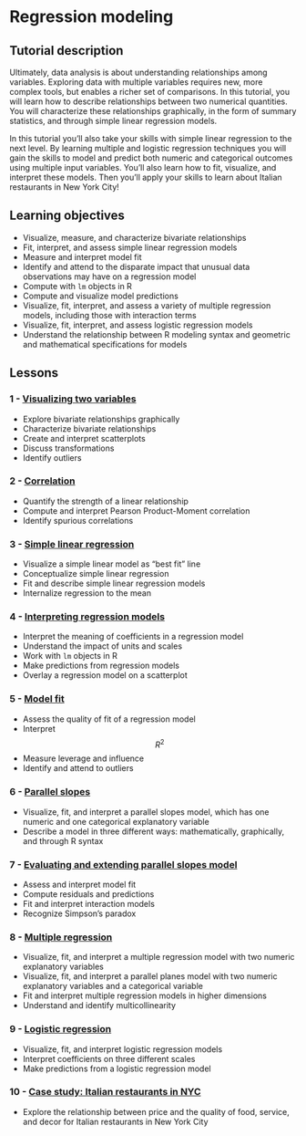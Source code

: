 # Regression modeling

## Tutorial description

Ultimately, data analysis is about understanding relationships among variables. Exploring data with multiple variables requires new, more complex tools, but enables a richer set of comparisons. In this tutorial, you will learn how to describe relationships between two numerical quantities. You will characterize these relationships graphically, in the form of summary statistics, and through simple linear regression models. 

In this tutorial you’ll also take your skills with simple linear regression to the next level. By learning multiple and logistic regression techniques you will gain the skills to model and predict both numeric and categorical outcomes using multiple input variables. You’ll also learn how to fit, visualize, and interpret these models. Then you’ll apply your skills to learn about Italian restaurants in New York City!

## Learning objectives

- Visualize, measure, and characterize bivariate relationships
- Fit, interpret, and assess simple linear regression models
- Measure and interpret model fit
- Identify and attend to the disparate impact that unusual data observations may have on a regression model
- Compute with `lm` objects in R
- Compute and visualize model predictions
- Visualize, fit, interpret, and assess a variety of multiple regression models, including those with interaction terms
- Visualize, fit, interpret, and assess logistic regression models
- Understand the relationship between R modeling syntax and geometric and mathematical specifications for models

## Lessons

### 1 - [Visualizing two variables](https://openintro.shinyapps.io/ims-03-model-01/)

- Explore bivariate relationships graphically
- Characterize bivariate relationships
- Create and interpret scatterplots
- Discuss transformations
- Identify outliers

### 2 - [Correlation](https://openintro.shinyapps.io/ims-03-model-02/)

- Quantify the strength of a linear relationship
- Compute and interpret Pearson Product-Moment correlation
- Identify spurious correlations

### 3 - [Simple linear regression](https://openintro.shinyapps.io/ims-03-model-03/)

- Visualize a simple linear model as “best fit” line
- Conceptualize simple linear regression
- Fit and describe simple linear regression models
- Internalize regression to the mean

### 4 - [Interpreting regression models](https://openintro.shinyapps.io/ims-03-model-04/)

- Interpret the meaning of coefficients in a regression model
- Understand the impact of units and scales
- Work with `lm` objects in R
- Make predictions from regression models
- Overlay a regression model on a scatterplot

### 5 - [Model fit](https://openintro.shinyapps.io/ims-03-model-05/)

- Assess the quality of fit of a regression model
- Interpret $$R^2$$
- Measure leverage and influence
- Identify and attend to outliers

### 6 - [Parallel slopes](https://openintro.shinyapps.io/ims-03-model-06/)

- Visualize, fit, and interpret a parallel slopes model, which has one numeric and one categorical explanatory variable
- Describe a model in three different ways: mathematically, graphically, and through R syntax

### 7 - [Evaluating and extending parallel slopes model](https://openintro.shinyapps.io/ims-03-model-07/)

- Assess and interpret model fit
- Compute residuals and predictions
- Fit and interpret interaction models
- Recognize Simpson’s paradox

### 8 - [Multiple regression](https://openintro.shinyapps.io/ims-03-model-08/)

- Visualize, fit, and interpret a multiple regression model with two numeric explanatory variables
- Visualize, fit, and interpret a parallel planes model with two numeric explanatory variables and a categorical variable
- Fit and interpret multiple regression models in higher dimensions
- Understand and identify multicollinearity

### 9 - [Logistic regression](https://openintro.shinyapps.io/ims-03-model-09/)

- Visualize, fit, and interpret logistic regression models
- Interpret coefficients on three different scales
- Make predictions from a logistic regression model

### 10 - [Case study: Italian restaurants in NYC](https://openintro.shinyapps.io/ims-03-model-10/)

- Explore the relationship between price and the quality of food, service, and decor for Italian restaurants in New York City
